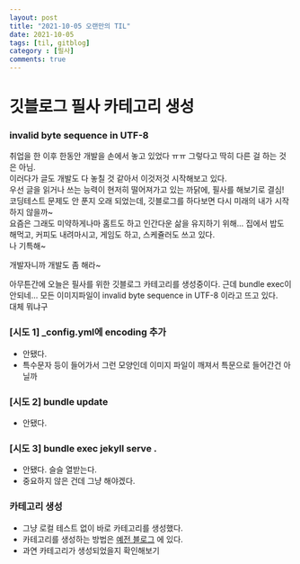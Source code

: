 ```yaml
---
layout: post
title: "2021-10-05 오랜만의 TIL"
date: 2021-10-05
tags: [til, gitblog]
category : [필사]
comments: true
---
```


# 깃블로그 필사 카테고리 생성

### invalid byte sequence in UTF-8

취업을 한 이후 한동안 개발을 손에서 놓고 있었다 ㅠㅠ 
그렇다고 딱히 다른 걸 하는 것은 아님.  
이러다가 글도 개발도 다 놓칠 것 같아서 이것저것 시작해보고 있다.  
우선 글을 읽거나 쓰는 능력이 현저히 떨어져가고 있는 까닭에, 필사를 해보기로 결심!  
코딩테스트 문제도 안 푼지 오래 되었는데, 깃블로그를 하다보면 다시 미래의 내가 시작하지 않을까~  
요즘은 그래도 미약하게나마 홈트도 하고 인간다운 삶을 유지하기 위해... 집에서 밥도 해먹고, 커피도 내려마시고, 게임도 하고, 스케쥴러도 쓰고 있다.  
나 기특해~  

개발자니까 개발도 좀 해라~  

아무튼간에 오늘은 필사를 위한 깃블로그 카테고리를 생성중이다. 근데 bundle exec이 안되네... 모든 이미지파일이 invalid byte sequence in UTF-8 이라고 뜨고 있다.  
대체 뭐냐구  

### [시도 1] _config.yml에 encoding 추가

- 안됐다.
- 특수문자 등이 들어가서 그런 모양인데 이미지 파일이 깨져서 특문으로 들어간건 아닐까

### [시도 2] bundle update

- 안됐다.

### [시도 3] bundle exec jekyll serve .

- 안됐다. 슬슬 열받는다.
- 중요하지 않은 건데 그냥 해야겠다.

### 카테고리 생성

- 그냥 로컬 테스트 없이 바로 카테고리를 생성했다.
- 카테고리를 생성하는 방법은 [예전 블로그](https://m.blog.naver.com/PostView.naver?blogId=yl95yl&logNo=222146162449&referrerCode=0&searchKeyword=%EC%B9%B4%ED%85%8C%EA%B3%A0%EB%A6%AC) 에 있다.
- 과연 카테고리가 생성되었을지 확인해보기

